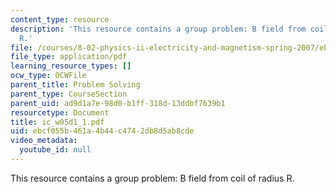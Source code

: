 ```yaml
---
content_type: resource
description: 'This resource contains a group problem: B field from coil of radius
  R.'
file: /courses/8-02-physics-ii-electricity-and-magnetism-spring-2007/ebcf055b461a4b44c4742db8d5ab8cde_ic_w05d1_1.pdf
file_type: application/pdf
learning_resource_types: []
ocw_type: OCWFile
parent_title: Problem Solving
parent_type: CourseSection
parent_uid: ad9d1a7e-98d0-b1ff-318d-13ddbf7639b1
resourcetype: Document
title: ic_w05d1_1.pdf
uid: ebcf055b-461a-4b44-c474-2db8d5ab8cde
video_metadata:
  youtube_id: null
---
```

This resource contains a group problem: B field from coil of radius R.

